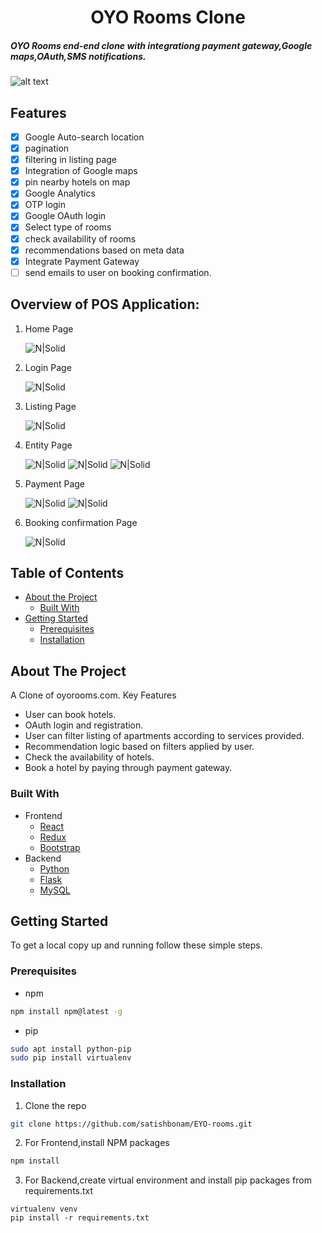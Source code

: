 
<p>
  <h1 align="center">OYO Rooms Clone</h1>
</p>

##### OYO Rooms end-end clone with integrationg payment gateway,Google maps,OAuth,SMS notifications.

![alt text](https://i.imgur.com/HGxpCOF.png "Home Screenshot")

## Features

- [x] Google Auto-search location
- [x] pagination
- [x] filtering in listing page
- [x] Integration of Google maps
- [x] pin nearby hotels on map
- [x] Google Analytics
- [x] OTP login
- [x] Google OAuth login
- [x] Select type of rooms
- [x] check availability of rooms
- [x] recommendations based on meta data
- [x] Integrate Payment Gateway
- [ ] send emails to user on booking confirmation.

## Overview of POS Application:

1. Home Page

   ![N|Solid](https://i.imgur.com/HGxpCOF.png)

2. Login Page

   ![N|Solid](https://i.imgur.com/B929ry4.png)

3. Listing Page

   ![N|Solid](https://i.imgur.com/x06Focr.png)

4. Entity Page

   ![N|Solid](https://i.imgur.com/zqzWlzV.png)
   ![N|Solid](https://i.imgur.com/tVY6rNb.png)
   ![N|Solid](https://i.imgur.com/ZarIAmM.png)

5) Payment Page

   ![N|Solid](https://i.imgur.com/mRsXX0c.png)
   ![N|Solid](https://i.imgur.com/cJcSbsj.png)

6. Booking confirmation Page

   ![N|Solid](https://i.imgur.com/O3mE2rl.png)

## Table of Contents

- [About the Project](#about-the-project)
  - [Built With](#built-with)
- [Getting Started](#getting-started)
  - [Prerequisites](#prerequisites)
  - [Installation](#installation)

## About The Project

A Clone of oyorooms.com. Key Features

- User can book hotels.
- OAuth login and registration.
- User can filter listing of apartments according to services provided.
- Recommendation logic based on filters applied by user.
- Check the availability of hotels.
- Book a hotel by paying through payment gateway.

### Built With

- Frontend
  - [React](https://reactjs.org/)
  - [Redux](https://redux.js.org/)
  - [Bootstrap](https://getbootstrap.com/)
- Backend
  - [Python](https://www.python.org/)
  - [Flask](https://flask.palletsprojects.com/en/1.1.x/)
  - [MySQL](https://www.mysql.com/)

## Getting Started

To get a local copy up and running follow these simple steps.

### Prerequisites

- npm

```sh
npm install npm@latest -g
```

- pip

```sh
sudo apt install python-pip
sudo pip install virtualenv
```

### Installation

1. Clone the repo

```sh
git clone https://github.com/satishbonam/EYO-rooms.git
```

2. For Frontend,install NPM packages

```sh
npm install
```

3. For Backend,create virtual environment and install pip packages from requirements.txt

```
virtualenv venv
pip install -r requirements.txt
```
